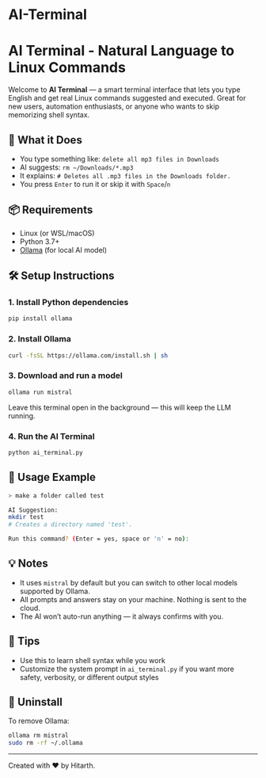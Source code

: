 # AI-Terminal
# AI Terminal - Natural Language to Linux Commands

Welcome to **AI Terminal** — a smart terminal interface that lets you type English and get real Linux commands suggested and executed. Great for new users, automation enthusiasts, or anyone who wants to skip memorizing shell syntax.

## 🧠 What it Does

* You type something like: `delete all mp3 files in Downloads`
* AI suggests: `rm ~/Downloads/*.mp3`
* It explains: `# Deletes all .mp3 files in the Downloads folder.`
* You press `Enter` to run it or skip it with `Space`/`n`

## 📦 Requirements

* Linux (or WSL/macOS)
* Python 3.7+
* [Ollama](https://ollama.com) (for local AI model)

## 🛠️ Setup Instructions

### 1. Install Python dependencies

```bash
pip install ollama
```

### 2. Install Ollama

```bash
curl -fsSL https://ollama.com/install.sh | sh
```

### 3. Download and run a model

```bash
ollama run mistral
```

Leave this terminal open in the background — this will keep the LLM running.

### 4. Run the AI Terminal

```bash
python ai_terminal.py
```

## 🧪 Usage Example

```bash
> make a folder called test

AI Suggestion:
mkdir test
# Creates a directory named 'test'.

Run this command? (Enter = yes, space or 'n' = no):
```

## 💡 Notes

* It uses `mistral` by default but you can switch to other local models supported by Ollama.
* All prompts and answers stay on your machine. Nothing is sent to the cloud.
* The AI won’t auto-run anything — it always confirms with you.

## 🚀 Tips

* Use this to learn shell syntax while you work
* Customize the system prompt in `ai_terminal.py` if you want more safety, verbosity, or different output styles

## 🧼 Uninstall

To remove Ollama:

```bash
ollama rm mistral
sudo rm -rf ~/.ollama
```

---

Created with ❤️ by Hitarth.
